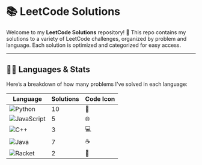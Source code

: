 # 📚 LeetCode Solutions

Welcome to my **LeetCode Solutions** repository! 🚀 This repo contains my solutions to a variety of LeetCode challenges, organized by problem and language. Each solution is optimized and categorized for easy access.

---

## 🧑‍💻 Languages & Stats

Here’s a breakdown of how many problems I've solved in each language:

| Language      | Solutions | Code Icon |
| ------------- | ----------|-----------|
| ![Python](https://img.shields.io/badge/-Python-3776AB?style=flat&logo=python&logoColor=white) | 10 | 🐍 |
| ![JavaScript](https://img.shields.io/badge/-JavaScript-F7DF1E?style=flat&logo=javascript&logoColor=black) | 5 | 🌐 |
| ![C++](https://img.shields.io/badge/-C++-00599C?style=flat&logo=c%2B%2B&logoColor=white) | 3 | 💻 |
| ![Java](https://img.shields.io/badge/-Java-007396?style=flat&logo=java&logoColor=white) | 7 | ☕ |
| ![Racket](https://img.shields.io/badge/-Racket-9F1D20?style=flat&logo=racket&logoColor=white) | 2 | 🎨 |




